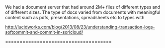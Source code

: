 We had a document server that had around 2M+ files of different types and of different sizes.
The type of docs varied from documents with meaningful content such as pdfs, presentations, spreadsheets etc to types with 


http://lucidworks.com/blog/2013/08/23/understanding-transaction-logs-softcommit-and-commit-in-sorlcloud/


=====================================


